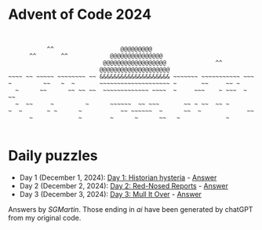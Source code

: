 # Advent of Code 2024

```


           ^^                   @@@@@@@@@
      ^^       ^^            @@@@@@@@@@@@@@@
                           @@@@@@@@@@@@@@@@@@              ^^
                          @@@@@@@@@@@@@@@@@@@@
~~~~ ~~ ~~~~~ ~~~~~~~~ ~~ &&&&&&&&&&&&&&&&&&&& ~~~~~~~ ~~~~~~~~~~~ ~~~
~         ~~   ~  ~       ~~~~~~~~~~~~~~~~~~~~ ~       ~~     ~~ ~
  ~      ~~      ~~ ~~ ~~  ~~~~~~~~~~~~~ ~~~~  ~     ~~~    ~ ~~~  ~ ~~ 
  ~  ~~     ~         ~      ~~~~~~  ~~ ~~~       ~~ ~ ~~  ~~ ~ 
~  ~       ~ ~      ~           ~~ ~~~~~~  ~      ~~  ~             ~~
      ~             ~        ~      ~      ~~   ~             ~


```

# Daily puzzles
* Day 1 (December 1, 2024): [Day 1: Historian hysteria](https://adventofcode.com/2024/day/1) - [Answer](https://github.com/SGMartin/advent-of-code-2024/blob/main/d1/answer.py)
* Day 2 (December 2, 2024): [Day 2: Red-Nosed Reports](https://adventofcode.com/2024/day/2) - [Answer](https://github.com/SGMartin/advent-of-code-2024/blob/main/d2/answer.py)
* Day 3 (December 3, 2024): [Day 3: Mull It Over](https://adventofcode.com/2024/day/3) - [Answer](https://github.com/SGMartin/advent-of-code-2024/blob/main/d3/answer.py)

Answers by _SGMartin_. Those ending in  _ai_ have been generated by chatGPT from my original code.

